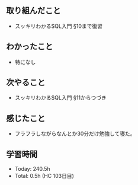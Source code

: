 ## 取り組んだこと
- スッキリわかるSQL入門 §10まで復習
## わかったこと
- 特になし
## 次やること
- スッキリわかるSQL入門 §11からつづき
## 感じたこと
- フラフラしながらなんとか30分だけ勉強して寝た。
## 学習時間
- Today: 240.5h
- Total: 0.5h (HC 103日目)